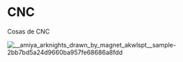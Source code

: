 # CNC  
Cosas de CNC

![__amiya_arknights_drawn_by_magnet_akwlspt__sample-2bb7bd5a24d9660ba957fe68686a8fdd](https://github.com/user-attachments/assets/bb000512-e6a2-41f9-8e3b-20da30294a47)
